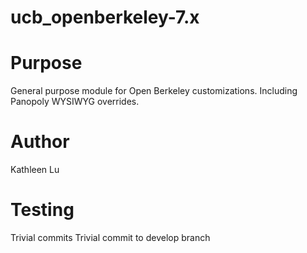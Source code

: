 ucb_openberkeley-7.x
============

Purpose
=======

General purpose module for Open Berkeley customizations. Including Panopoly WYSIWYG overrides.

Author
======
Kathleen Lu

Testing
=======
Trivial commits
Trivial commit to develop branch 
